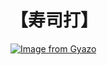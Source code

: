 # 【寿司打】 #

[![Image from Gyazo](https://i.gyazo.com/db8d55d37a1d9a8c7a9d503171f7da4c.jpg)](https://gyazo.com/db8d55d37a1d9a8c7a9d503171f7da4c)
